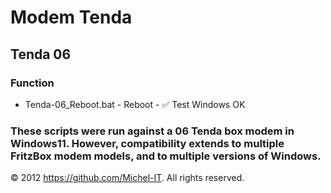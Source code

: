 # Modem Tenda

## Tenda 06
### Function
- Tenda-06_Reboot.bat - Reboot - :white_check_mark: Test Windows OK

### These scripts were run against a 06 Tenda box modem in Windows11. However, compatibility extends to multiple FritzBox modem models, and to multiple versions of Windows.

© 2012 https://github.com/Michel-IT. All rights reserved.
